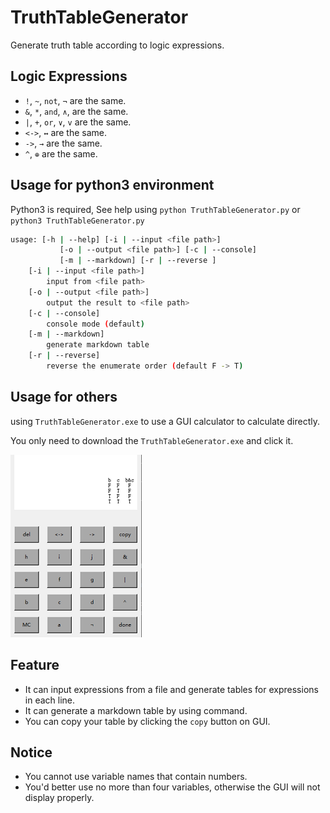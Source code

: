 # TruthTableGenerator

Generate truth table according to logic expressions.

## Logic Expressions

- `!`, `~`, `not`, `¬` are the same.
- `&`, `*`, `and`, `∧`, are the same.
- `|`, `+`, `or`, `∨`, `v` are the same.
- `<->`, `↔` are the same.
- `->`, `→` are the same.
- `^`, `⊕` are the same.

## Usage for python3 environment

Python3 is required, See help using `python TruthTableGenerator.py` or `python3 TruthTableGenerator.py`

``` bash
usage: [-h | --help] [-i | --input <file path>]
           [-o | --output <file path>] [-c | --console]
           [-m | --markdown] [-r | --reverse ]
    [-i | --input <file path>]
        input from <file path>
    [-o | --output <file path>]
        output the result to <file path>
    [-c | --console]
        console mode (default)
    [-m | --markdown]
        generate markdown table
    [-r | --reverse]
        reverse the enumerate order (default F -> T)

```

## Usage for others

using `TruthTableGenerator.exe` to use a GUI calculator to calculate directly. 

You only need to download the `TruthTableGenerator.exe` and click it.

![avatar](gui.png)

## Feature

- It can input expressions from a file and generate tables for expressions in each line.
- It can generate a markdown table by using command.
- You can copy your table by clicking the `copy` button on GUI.


## Notice
- You cannot use variable names that contain numbers.
- You'd better use no more than four variables, otherwise the GUI will not display properly.
